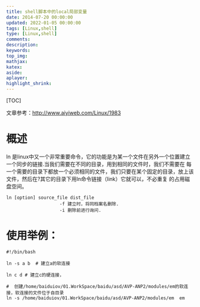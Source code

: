 ```yaml
---
title: shell脚本中的local局部变量
date: 2014-07-20 00:00:00
updated: 2022-01-05 00:00:00
tags: [Linux,shell]
type: [Linux,shell]
comments: 
description:
keywords:
top_img:
mathjax:
katex:
aside:
aplayer:
highlight_shrink:
---
```


[TOC]

文章参考：http://www.aiyiweb.com/Linux/1983

# 概述

ln 是linux中又一个非常重要命令，它的功能是为某一个文件在另外一个位置建立一个同步的链接.当我们需要在不同的目录，用到相同的文件时，我们不需要在 每一个需要的目录下都放一个必须相同的文件，我们只要在某个固定的目录，放上该文件，然后在?其它的目录下用ln命令链接（link）它就可以，不必重复 的占用磁盘空间。

```shell
ln [option] source_file dist_file  
                    -f 建立时，将同档案名删除. 
                    -i 删除前进行询问. 
```





# 使用举例：

```shell
#!/bin/bash

ln -s a b  # 建立a的软连接 

ln c d # 建立c的硬连接，

#  创建/home/baiduiov/01.WorkSpace/baidu/asd/AVP-ANP2/modules/em的软连接，软连接的文件位于自目录
ln -s /home/baiduiov/01.WorkSpace/baidu/asd/AVP-ANP2/modules/em  em
```

